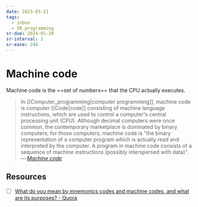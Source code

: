 ```yaml
---
date: 2023-03-21
tags:
  - inbox
  - SR_programming
sr-due: 2024-01-28
sr-interval: 2
sr-ease: 244
---
```


# Machine code

Machine code is the ==set of numbers== that the CPU actually executes.

> In [[Computer_programming|computer programming]], machine code is computer
> [[Code|code]] consisting of machine language instructions, which are used to
> control a computer's central processing unit (CPU). Although decimal computers
> were once common, the contemporary marketplace is dominated by binary
> computers; for those computers, machine code is "the binary representation of
> a computer program which is actually read and interpreted by the computer. A
> program in machine code consists of a sequence of machine instructions
> (possibly interspersed with data)".\
> — <cite>[Machine code](https://en.wikipedia.org/wiki/Machine_code)</cite>

## Resources

- [ ] [What do you mean by mnemonics codes and machine codes, and what are its purposes? - Quora](https://www.quora.com/What-do-you-mean-by-mnemonics-codes-and-machine-codes-and-what-are-its-purposes)

